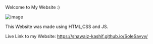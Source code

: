 Welcome to My Website :)

![image](https://github.com/shawaiz-kashif/SoleSavvy/assets/131727859/a971c296-ce90-47c0-abbb-d9ed993189e6)

This Website was made using HTML,CSS and JS.

Live Link to my Website:
https://shawaiz-kashif.github.io/SoleSavvy/
